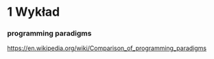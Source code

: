 # 1 Wykład

### programming paradigms
https://en.wikipedia.org/wiki/Comparison_of_programming_paradigms